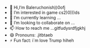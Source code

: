 - 👋 Hi,I’m Baleruchonish))0ofj
- 👀 I’m interested in game cs2)0)))ds
- 🌱 I’m currently learning ...
- 💞️ I’m looking to collaborate on ...
- 📫 How to reach me ...gitfudysrdfjgkhj
- 😄 Pronouns: .jitbtaeb
- ⚡ Fun fact: i`m love Trump hiheh
<!---trhgtyjergfredbw
Baleruchonish/Baleruchonish is a ✨ special ✨ repository because its `README.md` (this file) appears on your GitHub profile.
You can click the Preview link to take a look at your changes.
--->
